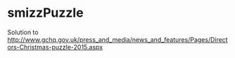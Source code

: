 # smizzPuzzle
Solution to http://www.gchq.gov.uk/press_and_media/news_and_features/Pages/Directors-Christmas-puzzle-2015.aspx
